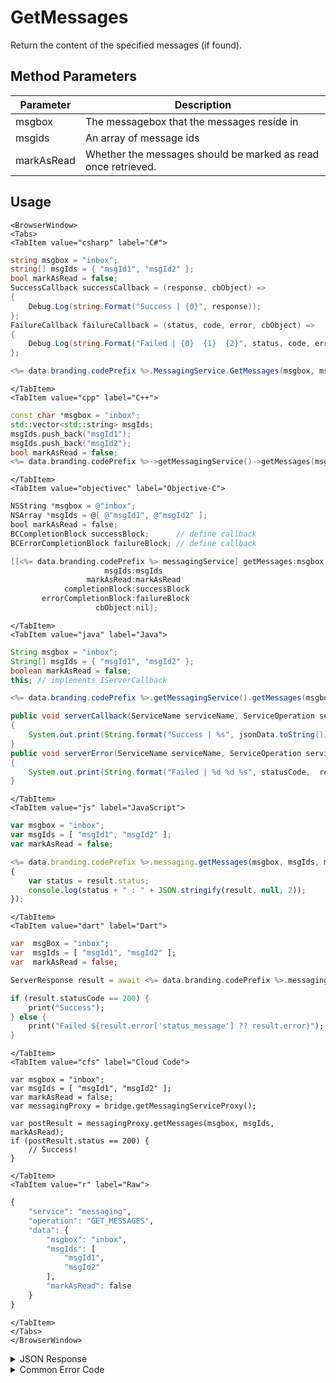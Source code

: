 # GetMessages

Return the content of the specified messages (if found).

<PartialServop service_name="messaging" operation_name="GET_MESSAGES" />

## Method Parameters

| Parameter  | Description                                                   |
| ---------- | ------------------------------------------------------------- |
| msgbox     | The messagebox that the messages reside in                    |
| msgids     | An array of message ids                                       |
| markAsRead | Whether the messages should be marked as read once retrieved. |

## Usage

```mdx-code-block
<BrowserWindow>
<Tabs>
<TabItem value="csharp" label="C#">
```

```csharp
string msgbox = "inbox";
string[] msgIds = { "msgId1", "msgId2" };
bool markAsRead = false;
SuccessCallback successCallback = (response, cbObject) =>
{
    Debug.Log(string.Format("Success | {0}", response));
};
FailureCallback failureCallback = (status, code, error, cbObject) =>
{
    Debug.Log(string.Format("Failed | {0}  {1}  {2}", status, code, error));
};

<%= data.branding.codePrefix %>.MessagingService.GetMessages(msgbox, msgIds, markAsRead, successCallback, failureCallback);
```

```mdx-code-block
</TabItem>
<TabItem value="cpp" label="C++">
```

```cpp
const char *msgbox = "inbox";
std::vector<std::string> msgIds;
msgIds.push_back("msgId1");
msgIds.push_back("msgId2");
bool markAsRead = false;
<%= data.branding.codePrefix %>->getMessagingService()->getMessages(msgbox, msgIds, markAsRead, this);
```

```mdx-code-block
</TabItem>
<TabItem value="objectivec" label="Objective-C">
```

```objectivec
NSString *msgbox = @"inbox";
NSArray *msgIds = @[ @"msgId1", @"msgId2" ];
bool markAsRead = false;
BCCompletionBlock successBlock;      // define callback
BCErrorCompletionBlock failureBlock; // define callback

[[<%= data.branding.codePrefix %> messagingService] getMessages:msgbox
                     msgIds:msgIds
                 markAsRead:markAsRead
            completionBlock:successBlock
       errorCompletionBlock:failureBlock
                   cbObject:nil];
```

```mdx-code-block
</TabItem>
<TabItem value="java" label="Java">
```

```java
String msgbox = "inbox";
String[] msgIds = { "msgId1", "msgId2" };
boolean markAsRead = false;
this; // implements IServerCallback

<%= data.branding.codePrefix %>.getMessagingService().getMessages(msgbox, msgIds, markAsRead, this);

public void serverCallback(ServiceName serviceName, ServiceOperation serviceOperation, JSONObject jsonData)
{
    System.out.print(String.format("Success | %s", jsonData.toString()));
}
public void serverError(ServiceName serviceName, ServiceOperation serviceOperation, int statusCode, int reasonCode, String jsonError)
{
    System.out.print(String.format("Failed | %d %d %s", statusCode,  reasonCode, jsonError.toString()));
}
```

```mdx-code-block
</TabItem>
<TabItem value="js" label="JavaScript">
```

```javascript
var msgbox = "inbox";
var msgIds = [ "msgId1", "msgId2" ];
var markAsRead = false;

<%= data.branding.codePrefix %>.messaging.getMessages(msgbox, msgIds, markAsRead, result =>
{
	var status = result.status;
	console.log(status + " : " + JSON.stringify(result, null, 2));
});
```

```mdx-code-block
</TabItem>
<TabItem value="dart" label="Dart">
```

```dart
var  msgBox = "inbox";
var  msgIds = [ "msgId1", "msgId2" ];
var  markAsRead = false;

ServerResponse result = await <%= data.branding.codePrefix %>.messagingService.getMessages(msgBox:msgBox, msgIds:msgIds, markAsRead:markAsRead);

if (result.statusCode == 200) {
    print("Success");
} else {
    print("Failed ${result.error['status_message'] ?? result.error}");
}
```

```mdx-code-block
</TabItem>
<TabItem value="cfs" label="Cloud Code">
```

```cfscript
var msgbox = "inbox";
var msgIds = [ "msgId1", "msgId2" ];
var markAsRead = false;
var messagingProxy = bridge.getMessagingServiceProxy();

var postResult = messagingProxy.getMessages(msgbox, msgIds, markAsRead);
if (postResult.status == 200) {
    // Success!
}
```

```mdx-code-block
</TabItem>
<TabItem value="r" label="Raw">
```

```r
{
	"service": "messaging",
	"operation": "GET_MESSAGES",
	"data": {
		"msgbox": "inbox",
		"msgIds": [
			"msgId1",
			"msgId2"
		],
		"markAsRead": false
	}
}
```

```mdx-code-block
</TabItem>
</Tabs>
</BrowserWindow>
```

<details>
<summary>JSON Response</summary>

```json
{
    "status": 200,
    "data": {
        "requested": 2,
        "actual": 2,
        "items": [
            {
                "msgbox": "inbox",
                "msgId": "0b102b77-5478-4bf4-b212-1b26d03d2dd6",
                "mbVer": 1,
                "mbCr": 1530289175397,
                "mbUp": 1530289175397,
                "read": false,
                "message": {
                    "from": {
                        "id": "c3a455de-27f5-4126-a051-0effb1c75fd3",
                        "name": ""
                    },
                    "to": ["c3a455de-27f5-4126-a051-0effb1c75fd3"],
                    "sentAt": 1530289175381,
                    "content": {
                        "subject": "Message 1",
                        "text": "Message 1"
                    }
                }
            },
            {
                "msgbox": "inbox",
                "msgId": "5a11e6e3-7bbd-46ef-85ec-797d22eb3486",
                "mbVer": 1,
                "mbCr": 1530289180524,
                "mbUp": 1530289180524,
                "read": false,
                "message": {
                    "from": {
                        "id": "c3a455de-27f5-4126-a051-0effb1c75fd3",
                        "name": ""
                    },
                    "to": ["c3a455de-27f5-4126-a051-0effb1c75fd3"],
                    "sentAt": 1530289180520,
                    "content": {
                        "subject": "Message 2",
                        "text": "Message 2"
                    }
                }
            }
        ]
    }
}
```

</details>

<details>
<summary>Common Error Code</summary>

### Status Codes

| Code  | Name                | Description                               |
| ----- | ------------------- | ----------------------------------------- |
| 40601 | FEATURE_NOT_ENABLED | Messaging feature is not enabled for app. |

</details>
